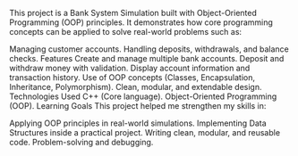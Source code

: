 This project is a Bank System Simulation built with Object-Oriented Programming (OOP) principles. It demonstrates how core programming concepts can be applied to solve real-world problems such as:

Managing customer accounts.
Handling deposits, withdrawals, and balance checks.
Features
Create and manage multiple bank accounts.
Deposit and withdraw money with validation.
Display account information and transaction history.
Use of OOP concepts (Classes, Encapsulation, Inheritance, Polymorphism).
Clean, modular, and extendable design.
Technologies Used
C++ (Core language).
Object-Oriented Programming (OOP).
Learning Goals
This project helped me strengthen my skills in:

Applying OOP principles in real-world simulations.
Implementing Data Structures inside a practical project.
Writing clean, modular, and reusable code.
Problem-solving and debugging.
